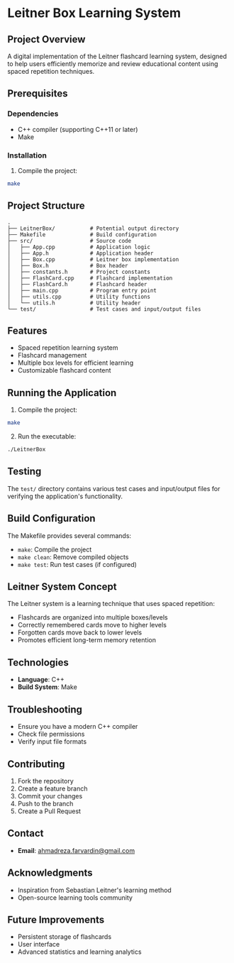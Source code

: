 # Leitner Box Learning System

## Project Overview
A digital implementation of the Leitner flashcard learning system, designed to help users efficiently memorize and review educational content using spaced repetition techniques.

## Prerequisites

### Dependencies
- C++ compiler (supporting C++11 or later)
- Make

### Installation

1. Compile the project:
```bash
make
```

## Project Structure
```
.
├── LeitnerBox/           # Potential output directory
├── Makefile              # Build configuration
├── src/                  # Source code
│   ├── App.cpp           # Application logic
│   ├── App.h             # Application header
│   ├── Box.cpp           # Leitner box implementation
│   ├── Box.h             # Box header
│   ├── constants.h       # Project constants
│   ├── FlashCard.cpp     # Flashcard implementation
│   ├── FlashCard.h       # Flashcard header
│   ├── main.cpp          # Program entry point
│   ├── utils.cpp         # Utility functions
│   └── utils.h           # Utility header
└── test/                 # Test cases and input/output files
```

## Features
- Spaced repetition learning system
- Flashcard management
- Multiple box levels for efficient learning
- Customizable flashcard content

## Running the Application
1. Compile the project:
```bash
make
```

2. Run the executable:
```bash
./LeitnerBox
```

## Testing
The `test/` directory contains various test cases and input/output files for verifying the application's functionality.

## Build Configuration
The Makefile provides several commands:
- `make`: Compile the project
- `make clean`: Remove compiled objects
- `make test`: Run test cases (if configured)

## Leitner System Concept
The Leitner system is a learning technique that uses spaced repetition:
- Flashcards are organized into multiple boxes/levels
- Correctly remembered cards move to higher levels
- Forgotten cards move back to lower levels
- Promotes efficient long-term memory retention

## Technologies
- **Language**: C++
- **Build System**: Make

## Troubleshooting
- Ensure you have a modern C++ compiler
- Check file permissions
- Verify input file formats

## Contributing
1. Fork the repository
2. Create a feature branch
3. Commit your changes
4. Push to the branch
5. Create a Pull Request


## Contact
- **Email**: ahmadreza.farvardin@gmail.com

## Acknowledgments
- Inspiration from Sebastian Leitner's learning method
- Open-source learning tools community

## Future Improvements
- Persistent storage of flashcards
- User interface
- Advanced statistics and learning analytics
